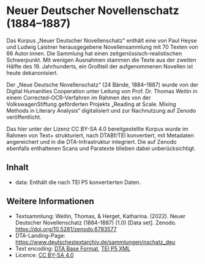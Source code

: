 # Neuer Deutscher Novellenschatz (1884–1887)
  
Das Korpus „Neuer Deutscher Novellenschatz“ enthält eine von Paul
Heyse und Ludwig Laistner herausgegebene Novellensammlung mit 70
Texten von 66 Autor:innen. Die Sammlung hat einen
zeitgenössisch-realistischen Schwerpunkt. Mit wenigen Ausnahmen
stammen die Texte aus der zweiten Hälfte des 19. Jahrhunderts, ein
Großteil der aufgenommenen Novellen ist heute dekanonisiert.

Der „Neue Deutsche Novellenschatz“ (24 Bände, 1884–1887) wurde von der Digital
Humanities Cooperation unter Leitung von Prof. Dr. Thomas Weitin in einem
Corrected-OCR-Verfahren im Rahmen des von der VolkswagenStiftung geförderten
Projekts „Reading at Scale. Mixing Methods in Literary Analysis“ digitalisiert
und zur Nachnutzung auf Zenodo veröffentlicht.

Das hier unter der Lizenz CC BY-SA 4.0 bereitgestellte Korpus wurde im Rahmen
von Text+ strukturiert, nach DTABf/TEI konvertiert, mit Metadaten angereichert
und in die DTA-Infrastruktur integriert. Die auf Zenodo ebenfalls enthaltenen
Scans und Paratexte blieben dabei unberücksichtigt.

## Inhalt

* data: Enthält die nach TEI P5 konvertierten Daten.


## Weitere Informationen

* Textsammlung: Weitin, Thomas, & Herget, Katharina. (2022). Neuer Deutscher Novellenschatz (1884-1887) (1.0) [Data set]. Zenodo. https://doi.org/10.5281/zenodo.6783577
* DTA-Landing-Page: https://www.deutschestextarchiv.de/sammlungen/nschatz_deu
* Text encoding: [DTA Base Format](https://www.deutschestextarchiv.de/doku/basisformat/), [TEI P5 XML](https://tei-c.org/guidelines/p5/)
* Licence: [CC BY-SA 4.0](https://github.com/deutschestextarchiv/stimm-los/blob/main/LICENSE.md)

